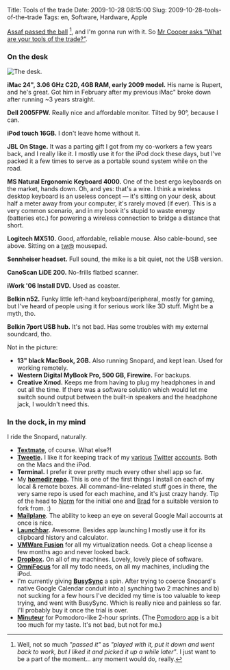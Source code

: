 Title: Tools of the trade
Date: 2009-10-28 08:15:00
Slug: 2009-10-28-tools-of-the-trade
Tags: en, Software, Hardware, Apple


[Assaf passed the ball][1] [^1], and I'm gonna run with it. So [Mr Cooper
asks “What are your tools of the trade?”][3].

### On the desk

![The desk.][4]

**iMac 24", 3.06 GHz C2D, 4GB RAM, early 2009 model.** His name is Rupert, and
he's great. Got him in February after my previous iMac" broke down after
running ~3 years straight.

**Dell 2005FPW.** Really nice and affordable monitor. Tilted by 90°, because
I can.

**iPod touch 16GB.** I don't leave home without it.

**JBL On Stage.** It was a parting gift I got from my co-workers a few years
back, and I really like it. I mostly use it for the iPod dock these days, but
I've packed it a few times to serve as a portable sound system while on the
road.

**MS Natural Ergonomic Keyboard 4000.** One of the best ergo keyboards on the
market, hands down. Oh, and yes: that's a wire. I think a wireless desktop
keyboard is an useless concept — it's sitting on your desk, about half a
meter away from your computer, it's rarely moved (if ever). This is a very
common scenario, and in my book it's stupid to waste energy (batteries etc.)
for powering a wireless connection to bridge a distance that short.

**Logitech MX510.** Good, affordable, reliable mouse. Also cable-bound, see
above. Sitting on a [tw@][5] mousepad.

**Sennheiser headset.** Full sound, the mike is a bit quiet, not the USB
version.

**CanoScan LiDE 200.** No-frills flatbed scanner.

**iWork '06 Install DVD.** Used as coaster.

**Belkin n52.** Funky little left-hand keyboard/peripheral, mostly for gaming,
but I've heard of people using it for serious work like 3D stuff. Might be a
myth, tho.

**Belkin 7port USB hub.** It's not bad. Has some troubles with my external
soundcard, tho.

Not in the picture:

  * **13" black MacBook, 2GB.** Also running Snopard, and kept lean. Used for
    working remotely.
  * **Western Digital MyBook Pro, 500 GB, Firewire.** For backups.
  * **Creative Xmod.** Keeps me from having to plug my headphones in and out
    all the time. If there was a software solution which would let me switch
    sound output between the built-in speakers and the headphone jack, I
    wouldn't need this.

### In the dock, in my mind

I ride the Snopard, naturally.

* **[Textmate][6]**, of course. What else?!
* **[Tweetie][7].** I like it for keeping track of my [various][8]
  [Twitter][9] [accounts][10]. Both on the Macs and the iPod.
* **Terminal.** I prefer it over pretty much every other shell app so far.
* My **[homedir repo][11].** This is one of the first things I install on each
  of my local & remote boxes. All command-line-related stuff goes in there,
  the very same repo is used for each machine, and it's just crazy handy. Tip
  of the head to [Norm][12] for the initial one and [Brad][13] for a suitable
  version to fork from. :)
* **[Mailplane][14]**. The ability to keep an eye on several Google Mail
  accounts at once is nice.
* **[Launchbar][15].** Awesome. Besides app launching I mostly use it for its
  clipboard history and calculator.
* **[VMWare Fusion][16]** for all my virtualization needs. Got a cheap license
  a few months ago and never looked back.
* **[Dropbox][17].** On all of my machines. Lovely, lovely piece of software.
* **[OmniFocus][18]** for all my todo needs, on all my machines, including the
  iPod.
* I'm currently giving **[BusySync][19]** a spin. After trying to coerce
  Snopard's native Google Calendar conduit into a) synching two 2 machines and
  b) not sucking for a few hours I've decided my time is too valuable to keep
  trying, and went with BusySync. Which is really nice and painless so far.
  I'll probably buy it once the trial is over.
* **[Minuteur][20]** for Pomodoro-like 2-hour sprints. (The
  [Pomodoro app][21] is a bit too much for my taste. It's not bad, but not
  for me.)


[^1]: Well, not so much _"passed it"_ as _"played with it, put it down and
      went back to work, but I liked it and picked it up a while later"_. I
      just want to be a part of the moment… any moment would do, really.

   [1]: http://blog.labnotes.org/2009/10/23/tools-of-the-trade/
   [2]: #fn:p225698723-1
   [3]: http://rubyflow.com/items/2865
   [4]: http://dl.dropbox.com/u/7298/blog/225698723_1.jpg
   [5]: http://gta.wikia.com/TW@
   [6]: http://macromates.com
   [7]: http://www.atebits.com/tweetie-mac/
   [8]: http://twitter.com/Carlo
   [9]: http://twitter.com/TwerpScan
   [10]: http://twitter.com/Charpool
   [11]: http://github.com/carlo/homedir
   [12]: http://github.com/norm/homedir
   [13]: http://github.com/bradleywright/homedir
   [14]: http://mailplaneapp.com/
   [15]: http://www.obdev.at/products/launchbar/index.html
   [16]: http://www.vmware.com/products/fusion
   [17]: https://www.getdropbox.com/referrals/NTcyOTg5
   [18]: http://www.omnigroup.com/omnifocus
   [19]: http://
   [20]: http://www.phg-home.com/index_mac.html
   [21]: http://pomodoro.ugolandini.com/
   [22]: #fnref:p225698723-1
